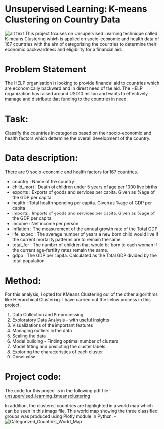 # Unsupervised Learning: K-means Clustering on Country Data
![alt text](https://help-international.org/sites/default/files/images/CAM21488.jpg)
This project focuses on Unsupervised Learning technique called K-means Clustering which is applied on socio-economic and health data of 167 countries with the aim of categorising the countries to determine their economic backwardness and eligibility for a financial aid.

# Problem Statement
The HELP organisation is looking to provide financial aid to countries which are economically backward and in direst need of the aid. The HELP organization has raised around USD10 million and wants to effectively manage and distribute that funding to the countries in need.

# Task:
Classify the countries in categories based on their socio-economic and health factors which determine the overall development of the country.

# Data description:
There are 9 socio-economic and health factors for 167 countries.
- country : Name of the country
- child_mort : Death of children under 5 years of age per 1000 live births
- exports : Exports of goods and services per capita. Given as %age of the GDP per capita
- health : Total health spending per capita. Given as %age of GDP per capita
- imports : Imports of goods and services per capita. Given as %age of the GDP per capita
- Income : Net income per person
- Inflation : The measurement of the annual growth rate of the Total GDP
- life_expec : The average number of years a new born child would live if the current mortality patterns are to remain the same.
- total_fer : The number of children that would be born to each woman if the current age-fertility rates remain the same.
- gdpp : The GDP per capita. Calculated as the Total GDP divided by the total population.

# Method:
For this analysis, I opted for KMeans Clustering out of the other algorithms like Hierarchical Clustering. I have carried out the below process in this project.

1. Data Collection and Preprocessing
2. Exploratory Data Analysis - with useful insights
3. Visualizations of the important features
4. Managing outliers in the data
5. Scaling the data
6. Model building - Finding optimal number of clusters
7. Model fitting and predicting the cluster labels
8. Exploring the characteristics of each cluster
9. Conclusion

# Project code:
The code for this project is in the following pdf file - [unsupervised_learning_kmeansclustering](unsupervised_learning_kmeansclustering-2.ipynb)

In addition, the clustered countries are highlighted in a world map which can be seen in this image file. This world map showing the three classified groups was produced using Plotly module in Python. - ![Categorized_Countries_World_Map](https://user-images.githubusercontent.com/63712490/221548879-8e36df83-0859-4b51-8f08-7e12ace598c4.png)
